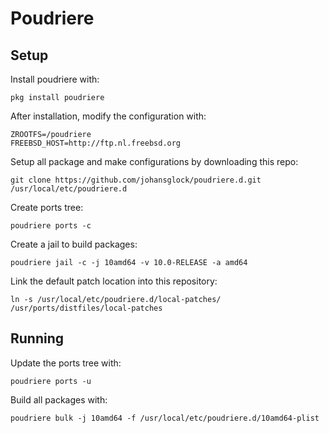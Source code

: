 # Poudriere

## Setup
Install poudriere with:
```
pkg install poudriere
```

After installation, modify the configuration with:
```
ZROOTFS=/poudriere
FREEBSD_HOST=http://ftp.nl.freebsd.org
```

Setup all package and make configurations by downloading this repo:
```
git clone https://github.com/johansglock/poudriere.d.git /usr/local/etc/poudriere.d
```

Create ports tree:
```
poudriere ports -c
```

Create a jail to build packages:
```
poudriere jail -c -j 10amd64 -v 10.0-RELEASE -a amd64
```

Link the default patch location into this repository:
```
ln -s /usr/local/etc/poudriere.d/local-patches/ /usr/ports/distfiles/local-patches
```

## Running
Update the ports tree with:
```
poudriere ports -u
```

Build all packages with:
```
poudriere bulk -j 10amd64 -f /usr/local/etc/poudriere.d/10amd64-plist
```
